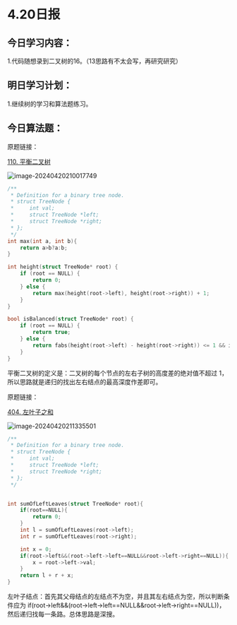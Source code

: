 # 4.20日报

## 今日学习内容：

1.代码随想录到二叉树的16。（13思路有不太会写，再研究研究）

## 明日学习计划：

1.继续树的学习和算法题练习。

## 今日算法题：

原题链接：

[110. 平衡二叉树](https://leetcode.cn/problems/balanced-binary-tree/)

![image-20240420210017749](https://gitee.com/liu-bingduo/pic-bed/raw/master/img/image-20240420210017749.png)

```c
/**
 * Definition for a binary tree node.
 * struct TreeNode {
 *     int val;
 *     struct TreeNode *left;
 *     struct TreeNode *right;
 * };
 */
int max(int a, int b){
    return a>b?a:b;
}

int height(struct TreeNode* root) {
    if (root == NULL) {
        return 0;
    } else {
        return max(height(root->left), height(root->right)) + 1;
    }
}

bool isBalanced(struct TreeNode* root) {
    if (root == NULL) {
        return true;
    } else {
        return fabs(height(root->left) - height(root->right)) <= 1 && isBalanced(root->left) && isBalanced(root->right);
    }
}
```

平衡二叉树的定义是：二叉树的每个节点的左右子树的高度差的绝对值不超过 1，所以思路就是递归的找出左右结点的最高深度作差即可。

原题链接：

[404. 左叶子之和](https://leetcode.cn/problems/sum-of-left-leaves/)

![image-20240420211335501](https://gitee.com/liu-bingduo/pic-bed/raw/master/img/image-20240420211335501.png)

```c
/**
 * Definition for a binary tree node.
 * struct TreeNode {
 *     int val;
 *     struct TreeNode *left;
 *     struct TreeNode *right;
 * };
 */


int sumOfLeftLeaves(struct TreeNode* root){
    if(root==NULL){
        return 0;
    }
    int l = sumOfLeftLeaves(root->left);
    int r = sumOfLeftLeaves(root->right);

    int x = 0;
    if(root->left&&(root->left->left==NULL&&root->left->right==NULL)){
        x = root->left->val;
    }
    return l + r + x;
}
```

左叶子结点：首先其父母结点的左结点不为空，并且其左右结点为空，所以判断条件应为 if(root->left&&(root->left->left==NULL&&root->left->right==NULL))，然后递归找每一条路。总体思路是深搜。